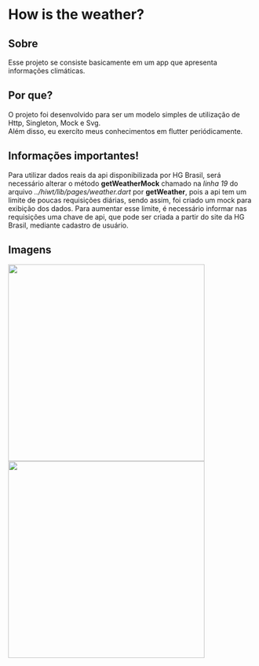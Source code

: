 # How is the weather?

## Sobre

Esse projeto se consiste basicamente em um app que apresenta informações climáticas.

## Por que?

O projeto foi desenvolvido para ser um modelo simples de utilização de Http, Singleton, Mock e Svg.  
Além disso, eu exercíto meus conhecimentos em flutter periódicamente.

## Informações importantes!

Para utilizar dados reais da api disponibilizada por HG Brasil, será necessário alterar o método **getWeatherMock** chamado na *linha 19* do arquivo *../hiwt/lib/pages/weather.dart* por **getWeather**, pois a api tem um limite de poucas requisições diárias, sendo assim, foi criado um mock para exibição dos dados. Para aumentar esse limite, é necessário informar nas requisições uma chave de api, que pode ser criada a partir do site da HG Brasil, mediante cadastro de usuário.

## Imagens

<img src="https://github.com/nomeerrado/hiwt/assets/63516704/d455e5f5-d02a-43c0-8092-597c6b3f11d4" width="400" />
<img src="https://github.com/nomeerrado/hiwt/assets/63516704/9c702a06-2280-49b7-9edb-5146e908a7c6" width="400" />
